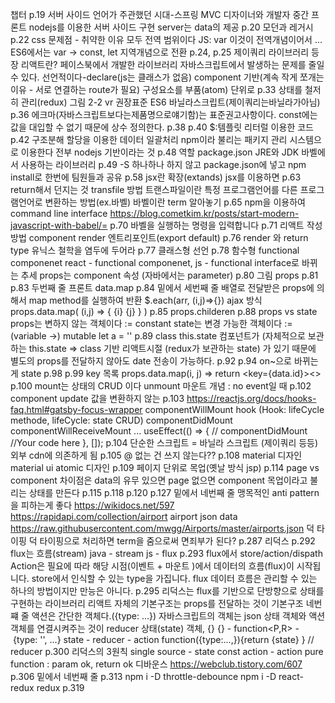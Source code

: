 챕터
p.19
서버 사이드 언어가 주관했던 시대-스프링 MVC
디자이너와 개발자 중간 프론트
nodejs를 이용한 서버 사이드 구현
server는 data의 제공
p.20
모던과 레거시
p.22
css 문제점 - 취약한 이유 모두 전역 범위이다
JS: var 이것이 전역개념이어서 ... ES6에서는
var -> const, let 지역개념으로 전환
p.24, p.25
제이쿼리 라이브러리 등장
리액트란? 페이스북에서 개발한 라이브러리
자바스크립트에서 발생하는 문제를 줄일 수 있다.
선언적이다-declare(js는 클래스가 없음)
component 기반(계속 작게 쪼개는 이유 - 서로 연결하는 route가 필요)
구성요소를 부품(atom) 단위로
p.33
상태를 철저히 관리(redux)
그림 2-2 vr
권장표준 ES6
바닐라스크립트(제이쿼리는바닐라가아님)
p.36
에크마(자바스크립트보다는제품명으로얘기함)는 표준권고사항이다.
const에는 값을 대입할 수 없기 때문에 상수 정의한다.
p.38
p.40
$:템플릿 리터럴 이용한 코드
p.42
구조분해 할당을 이용한 데이터 일괄처리
npm이라 불리는 패키지 관리 시스템으로 이용한다
전부 nodejs 기반이라는 것
p.48
역할 package.json
JRE와 JDK
바벨에서 사용하는 라이브러리
p.49
-S 
하나하나 하지 않고 package.json에 넣고 npm install로 한번에
팀원들과 공유
p.58
jsx란 확장(extands) 
jsx를 이용하면
p.63
return해서 던지는 것
transfile 방법
트랜스파일이란 특정 프로그램언어를 다른 프로그램언어로 변환하는 방법(ex.바벨)
바벨이란 term 알아놓기
p.65
npm을 이용하여 command line interface
https://blog.cometkim.kr/posts/start-modern-javascript-with-babel/=
p.70
바벨을 실행하는 명령을 입력합니다
p.71
리액트 작성방법
component
render
엔트리포인트(export default)
p.76
render 와 return type
유닉스 철학을 염두에 두어라
p.77
클래스형 선언
p.78
함수형
functional componenet
react - functional componenet,
js - functional interface로 바뀌는 추세
props는 component 속성
(자바에서는 parameter)
p.80 그림 props
p.81
p.83
두번째 줄 프론트 data.map
p.84
밑에서 세번째 줄 배열로 전달받은 props에 의해서
map method를 실행하여 반환
$.each(arr, (i,j)=>{}) ajax 방식
props.data.map( (i,j) => { {i} {j} } )
p.85
props.childeren
p.88
props vs state
props는 변하지 않는 객체이다 := constant
state는 변경 가능한 객체이다 := (variable  ->) mutable
let a = ''
p.89
class this.state
컴포넌트가 (자체적으로 보관하는 this.state => class 기반 리액트시절
(redux가 보관하는 state) 가 있기 때문에
별도의 props를 전달하지 않아도 date 전송이 가능하다.
p.92
p.94
on~으로 바뀌는게 state
p.98
p.99 key 목록
props.data.map(i, j) => return <key={data.id}><>
p.100
mount는 상태의 CRUD 이다
unmount
마운트 개념 : no event일 때
p.102
component update 값을 변환하지 않는
p.103
https://reactjs.org/docs/hooks-faq.html#gatsby-focus-wrapper
componentWillMount hook (Hook: lifeCycle methode, lifeCycle: state CRUD)
componentDidMount
componentWillReceiveMount
...
useEffect(() => { // componentDidMount
    //Your code here
    }, []);
p.104
단순한 스크립트 = 바닐라 스크립트 (제이쿼리 등등)
외부 cdn에 의존하게 됨
p.105
@ 없는 건 쓰지 않는다??
p.108
material 디자인
material ui
atomic 디자인
p.109
페이지 단위로 목업(옛날 방식 jsp)
p.114
page vs component
차이점은 data의 유무
있으면 page 없으면 component
목업이라고 불리는 상태를 만든다
p.115
p.118
p.120
p.127 
밑에서 네번째 줄
맹목적인 anti pattern을 피하는게 좋다
https://wikidocs.net/597
https://rapidapi.com/collection/airport
airport json data
https://raw.githubusercontent.com/mwgg/Airports/master/airports.json
덕 타이핑
덕 타이핑으로 처리하면 term을 줌으로써 면죄부가 된다?
p.287 리덕스
p.292 flux는 흐름(stream)
java - stream
js - flux
p.293
flux에서 store/action/dispath
Action은 필요에 따라 해당 시점(이벤트 + 마운트 )에서
데이터의 흐름(flux)이 시작됩니다.
store에서 인식할 수 있는 type을 가집니다.
flux 데이터 흐름은 관리할 수 있는 하나의 방법이지만 만능은 아니다.
p.295
리덕스는 flux를 기반으로 단방향으로 상태를 구현하는 라이브러리
리액트 자체의 기본구조는 props를 전달하는 것이 기본구조
네번쨰 줄 액션은 간단한 객체다.({type: ...})
자바스크립트의 객체는 json
상태 객체와 액션 객체를 연결시켜주는 것이 reducer
상태(state) 객체, {}
{} - function<P,R> - {type: '', ...}
state - reducer - action
function({type:...,}){return {state} } // reducer 
p.300 리덕스의 3원칙
single source - state
const action - action
pure function : param ok, return ok
디바운스 https://webclub.tistory.com/607
p.306
밑에서 네번째 줄
p.313
npm i -D throttle-debounce
npm i -D react-redux redux
p.319